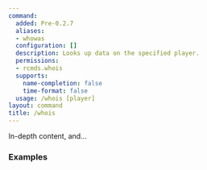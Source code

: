 ```yaml
---
command:
  added: Pre-0.2.7
  aliases:
  - whowas
  configuration: []
  description: Looks up data on the specified player.
  permissions:
  - rcmds.whois
  supports:
    name-completion: false
    time-format: false
  usage: /whois [player]
layout: command
title: /whois
---
```


In-depth content, and...

### Examples

